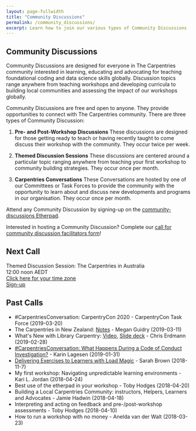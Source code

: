 ```yaml
---
layout: page-fullwidth
title: "Community Discussions"
permalink: /community_discussions/
excerpt: Learn how to join our various types of Community Discussions
---
```


## Community Discussions 

Community Discussions are designed for everyone in The Carpentries community interested in learning, educating and advocating for teaching foundational coding and data science skills globally. Discussion topics range anywhere from teaching workshops and developing curricula to building local communities and assessing the impact of our workshops globally.

Community Discussions are free and open to anyone. They provide opportunities to connect with The Carpentries community. There are three types of Community Discussion:

1. __Pre- and Post-Workshop Discussions__ These discussions are designed for those getting ready to teach or having recently taught to come discuss their workshop with the community. They occur twice per week.

2. __Themed Discussion Sessions__ These discussions are centered around a particular topic ranging anywhere from teaching your first workshop to community building strategies. They occur once per month.

3.	__Carpentries Conversations__ These Conversations are hosted by one of our Committees or Task Forces to provide the community with the opportunity to learn about and discuss new developments and programs in our organisation. They occur once per month.

Attend any Community Discussion by signing-up on the [community-discussions Etherpad](https://pad.carpentries.org/community-discussions).

Interested in hosting a Community Discussion? Complete our [call for community discussion facilitators form](https://goo.gl/forms/STUEN15QWrlPlhm92)!

## Next Call
Themed Discussion Session: The Carpentries in Australia    
12:00 noon AEDT      
[Click here for your time zone](https://www.timeanddate.com/worldclock/fixedtime.html?msg=The+Carpentries+Themed+Discussion+Session%3A+The+Carpentries+in+Australia&iso=20190402T01&ah=1)  
[Sign-up](https://pad.carpentries.org/community-discussions)    
 
## Past Calls
* #CarpentriesConversation: CarpentryCon 2020 - CarpentryCon Task Force (2019-03-20)
* The Carpentries in New Zealand: [Notes](https://docs.google.com/document/d/1W1DhgBoOSdPCa17SWcALiP1Zxg4VNAj_KHe2-trKZpk/edit?ts=5c92adb2#heading=h.d7c6siica7vj) - Megan Guidry (2019-03-11)
* What's New with Library Carpentry: [Video](https://youtu.be/lR0MbC95lgg), [Slide deck](https://docs.google.com/presentation/d/1bseEc15qeIflOEHm_7-Z2kd2EHRTllyMMugGd-m68D8/edit#slide=id.p) - Chris Erdmann (2019-02-28)
* [#CarpentriesConversation: What Happens During a Code of Conduct Investigation?](https://docs.google.com/presentation/d/10eLnpfiIjkyZUd9yYlHJAqP_HeQcLJ07L_XAKRzVKiE/edit#slide=id.g3b8317a2f2_1_66) - Karin Lagesen (2019-01-31)    
* [Delivering Exercises to Learners with Load Magic](https://carpentries.org/blog/2018/11/delivering-exercises/) - Sarah Brown (2018-11-7)      
* My first workshop: Navigating unpredictable learning environments - Kari L. Jordan (2018-04-24)      
* Best use of the etherpad in your workshop - Toby Hodges (2018-04-20)      
* Building a Local Carpentries Community: instructors, Helpers, Learners and Advocates - Jamie Hadwin (2018-04-18)      
* Interpreting and acting on feedback and pre-/post-workshop assessments - Toby Hodges (2018-04-10)      
* How to run a workshop with no money - Anelda van der Walt (2018-03-23)    
